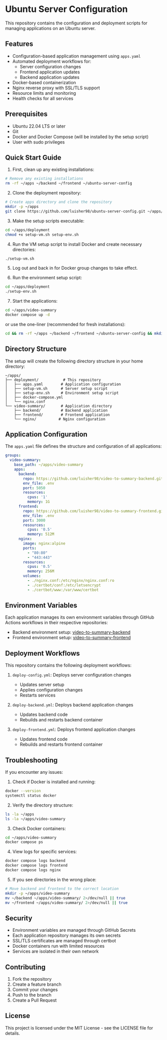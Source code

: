 # Ubuntu Server Configuration

This repository contains the configuration and deployment scripts for managing applications on an Ubuntu server.

## Features

- Configuration-based application management using `apps.yaml`
- Automated deployment workflows for:
  - Server configuration changes
  - Frontend application updates
  - Backend application updates
- Docker-based containerization
- Nginx reverse proxy with SSL/TLS support
- Resource limits and monitoring
- Health checks for all services

## Prerequisites

- Ubuntu 22.04 LTS or later
- Git
- Docker and Docker Compose (will be installed by the setup script)
- User with sudo privileges

## Quick Start Guide

1. First, clean up any existing installations:
```bash
# Remove any existing installations
rm -rf ~/apps ~/backend ~/frontend ~/ubuntu-server-config
```

2. Clone the deployment repository:
```bash
# Create apps directory and clone the repository
mkdir -p ~/apps
git clone https://github.com/luisher98/ubuntu-server-config.git ~/apps/deployment
```

3. Make the setup scripts executable:
```bash
cd ~/apps/deployment
chmod +x setup-vm.sh setup-env.sh
```

4. Run the VM setup script to install Docker and create necessary directories:
```bash
./setup-vm.sh
```

5. Log out and back in for Docker group changes to take effect.

6. Run the environment setup script:
```bash
cd ~/apps/deployment
./setup-env.sh
```

7. Start the applications:
```bash
cd ~/apps/video-summary
docker compose up -d
```

or use the one-liner (recommended for fresh installations):
```bash
cd && rm -rf ~/apps ~/backend ~/frontend ~/ubuntu-server-config && mkdir -p ~/apps && git clone https://github.com/luisher98/ubuntu-server-config.git ~/apps/deployment && cd ~/apps/deployment && chmod +x ./setup-vm.sh ./setup-env.sh && ./setup-vm.sh && cd && exec bash && cd ~/apps/deployment && ./setup-env.sh && cd ~/apps/video-summary && docker compose up -d
```

## Directory Structure

The setup will create the following directory structure in your home directory:

```
~/apps/
├── deployment/           # This repository
│   ├── apps.yaml        # Application configuration
│   ├── setup-vm.sh      # Server setup script
│   ├── setup-env.sh     # Environment setup script
│   ├── docker-compose.yml
│   └── nginx.conf
└── video-summary/       # Application directory
    ├── backend/         # Backend application
    ├── frontend/        # Frontend application
    └── nginx/          # Nginx configuration
```

## Application Configuration

The `apps.yaml` file defines the structure and configuration of all applications:

```yaml
groups:
  video-summary:
    base_path: ~/apps/video-summary
    apps:
      backend:
        repo: https://github.com/luisher98/video-to-summary-backend.git
        env_file: .env
        port: 5050
        resources:
          cpus: '1'
          memory: 1G
      frontend:
        repo: https://github.com/luisher98/video-to-summary-frontend.git
        env_file: .env
        port: 3000
        resources:
          cpus: '0.5'
          memory: 512M
      nginx:
        image: nginx:alpine
        ports:
          - "80:80"
          - "443:443"
        resources:
          cpus: '0.5'
          memory: 256M
        volumes:
          - ./nginx.conf:/etc/nginx/nginx.conf:ro
          - ./certbot/conf:/etc/letsencrypt
          - ./certbot/www:/var/www/certbot
```

## Environment Variables

Each application manages its own environment variables through GitHub Actions workflows in their respective repositories:

- Backend environment setup: [video-to-summary-backend](https://github.com/luisher98/video-to-summary-backend)
- Frontend environment setup: [video-to-summary-frontend](https://github.com/luisher98/video-to-summary-frontend)

## Deployment Workflows

This repository contains the following deployment workflows:

1. `deploy-config.yml`: Deploys server configuration changes
   - Updates server setup
   - Applies configuration changes
   - Restarts services

2. `deploy-backend.yml`: Deploys backend application changes
   - Updates backend code
   - Rebuilds and restarts backend container

3. `deploy-frontend.yml`: Deploys frontend application changes
   - Updates frontend code
   - Rebuilds and restarts frontend container

## Troubleshooting

If you encounter any issues:

1. Check if Docker is installed and running:
```bash
docker --version
systemctl status docker
```

2. Verify the directory structure:
```bash
ls -la ~/apps
ls -la ~/apps/video-summary
```

3. Check Docker containers:
```bash
cd ~/apps/video-summary
docker compose ps
```

4. View logs for specific services:
```bash
docker compose logs backend
docker compose logs frontend
docker compose logs nginx
```

5. If you see directories in the wrong place:
```bash
# Move backend and frontend to the correct location
mkdir -p ~/apps/video-summary
mv ~/backend ~/apps/video-summary/ 2>/dev/null || true
mv ~/frontend ~/apps/video-summary/ 2>/dev/null || true
```

## Security

- Environment variables are managed through GitHub Secrets
- Each application repository manages its own secrets
- SSL/TLS certificates are managed through certbot
- Docker containers run with limited resources
- Services are isolated in their own network

## Contributing

1. Fork the repository
2. Create a feature branch
3. Commit your changes
4. Push to the branch
5. Create a Pull Request

## License

This project is licensed under the MIT License - see the LICENSE file for details.